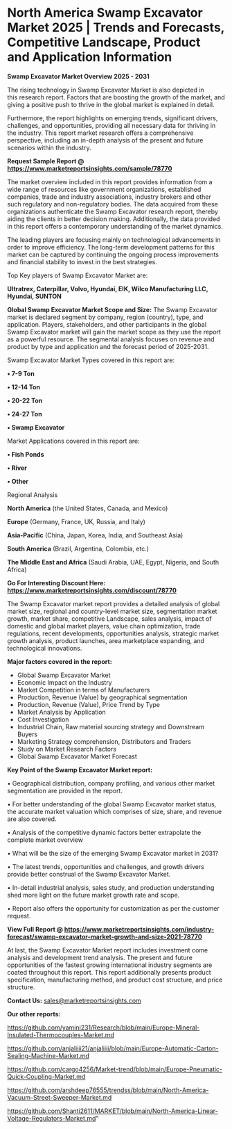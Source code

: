 # North America Swamp Excavator Market 2025 | Trends and Forecasts, Competitive Landscape, Product and Application Information

<Strong> Swamp Excavator Market Overview 2025 - 2031</strong>

The rising technology in Swamp Excavator Market is also depicted in this research report. Factors that are boosting the growth of the market, and giving a positive push to thrive in the global market is explained in detail.

Furthermore, the report highlights on emerging trends, significant drivers, challenges, and opportunities, providing all necessary data for thriving in the industry. This report market research offers a comprehensive perspective, including an in-depth analysis of the present and future scenarios within the industry.

<strong>Request Sample Report @ <a href=https://www.marketreportsinsights.com/sample/78770>https://www.marketreportsinsights.com/sample/78770</a></strong>

The market overview included in this report provides information from a wide range of resources like government organizations, established companies, trade and industry associations, industry brokers and other such regulatory and non-regulatory bodies. The data acquired from these organizations authenticate the Swamp Excavator research report, thereby aiding the clients in better decision making. Additionally, the data provided in this report offers a contemporary understanding of the market dynamics.

The leading players are focusing mainly on technological advancements in order to improve efficiency. The long-term development patterns for this market can be captured by continuing the ongoing process improvements and financial stability to invest in the best strategies.

Top Key players of Swamp Excavator Market are:

<strong>Ultratrex, Caterpillar, Volvo, Hyundai, EIK, Wilco Manufacturing LLC, Hyundai, SUNTON</strong>

<strong><b>Global Swamp Excavator Market Scope and Size:</b></strong>
The Swamp Excavator market is declared segment by company, region (country), type, and application. Players, stakeholders, and other participants in the global Swamp Excavator market will gain the market scope as they use the report as a powerful resource. The segmental analysis focuses on revenue and product by type and application and the forecast period of 2025-2031.

Swamp Excavator Market Types covered in this report are:

<strong>• 7-9 Ton

• 12-14 Ton

• 20-22 Ton

• 24-27 Ton

• Swamp Excavator</strong>

Market Applications covered in this report are:

<strong>• Fish Ponds

• River

• Other</strong> 

Regional Analysis

<strong>North America</strong> (the United States, Canada, and Mexico)

<strong>Europe</strong> (Germany, France, UK, Russia, and Italy)

<strong>Asia-Pacific</strong> (China, Japan, Korea, India, and Southeast Asia)

<strong>South America</strong> (Brazil, Argentina, Colombia, etc.)

<strong>The Middle East and Africa</strong> (Saudi Arabia, UAE, Egypt, Nigeria, and South Africa)

<strong>Go For Interesting Discount Here: <a href=https://www.marketreportsinsights.com/discount/78770>https://www.marketreportsinsights.com/discount/78770</a></strong>

The Swamp Excavator market report provides a detailed analysis of global market size, regional and country-level market size, segmentation market growth, market share, competitive Landscape, sales analysis, impact of domestic and global market players, value chain optimization, trade regulations, recent developments, opportunities analysis, strategic market growth analysis, product launches, area marketplace expanding, and technological innovations.

<strong><b>Major factors covered in the report:</b></strong>
<ul>
  <li>Global Swamp Excavator Market </li>
  <li>Economic Impact on the Industry</li>
  <li>Market Competition in terms of Manufacturers</li>
  <li>Production, Revenue (Value) by geographical segmentation</li>
  <li>Production, Revenue (Value), Price Trend by Type</li>
  <li>Market Analysis by Application</li>
  <li>Cost Investigation</li>
  <li>Industrial Chain, Raw material sourcing strategy and Downstream Buyers</li>
  <li>Marketing Strategy comprehension, Distributors and Traders</li>
  <li>Study on Market Research Factors</li>
  <li>Global Swamp Excavator Market Forecast</li>
</ul>

<strong><b>Key Point of the Swamp Excavator Market report:</b></strong>

• Geographical distribution, company profiling, and various other market segmentation are provided in the report.

• For better understanding of the global Swamp Excavator market status, the accurate market valuation which comprises of size, share, and revenue are also covered.

• Analysis of the competitive dynamic factors better extrapolate the complete market overview

• What will be the size of the emerging Swamp Excavator market in 2031?

• The latest trends, opportunities and challenges, and growth drivers provide better construal of the Swamp Excavator Market.

• In-detail industrial analysis, sales study, and production understanding shed more light on the future market growth rate and scope.

• Report also offers the opportunity for customization as per the customer request.

<strong><b>View Full Report @ <a href=https://www.marketreportsinsights.com/industry-forecast/swamp-excavator-market-growth-and-size-2021-78770>https://www.marketreportsinsights.com/industry-forecast/swamp-excavator-market-growth-and-size-2021-78770</a></b></strong>


At last, the Swamp Excavator Market report includes investment come analysis and development trend analysis. The present and future opportunities of the fastest growing international industry segments are coated throughout this report. This report additionally presents product specification, manufacturing method, and product cost structure, and price structure.

<strong>Contact Us:</strong>
sales@marketreportsinsights.com

<strong>Our other reports:</strong>

<a href=https://github.com/yamini231/Research/blob/main/Europe-Mineral-Insulated-Thermocouples-Market.md>https://github.com/yamini231/Research/blob/main/Europe-Mineral-Insulated-Thermocouples-Market.md</a>

<a href=https://github.com/anjaliiii21/anjaliiii/blob/main/Europe-Automatic-Carton-Sealing-Machine-Market.md>https://github.com/anjaliiii21/anjaliiii/blob/main/Europe-Automatic-Carton-Sealing-Machine-Market.md</a>

<a href=https://github.com/cargo4256/Market-trend/blob/main/Europe-Pneumatic-Quick-Coupling-Market.md>https://github.com/cargo4256/Market-trend/blob/main/Europe-Pneumatic-Quick-Coupling-Market.md</a>

<a href=https://github.com/arshdeep76555/trendss/blob/main/North-America-Vacuum-Street-Sweeper-Market.md>https://github.com/arshdeep76555/trendss/blob/main/North-America-Vacuum-Street-Sweeper-Market.md</a>

<a href=https://github.com/Shanti2611/MARKET/blob/main/North-America-Linear-Voltage-Regulators-Market.md>https://github.com/Shanti2611/MARKET/blob/main/North-America-Linear-Voltage-Regulators-Market.md</a>"
